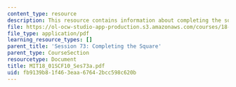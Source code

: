 ```yaml
---
content_type: resource
description: This resource contains information about completing the square.
file: https://ol-ocw-studio-app-production.s3.amazonaws.com/courses/18-01sc-single-variable-calculus-fall-2010/fb9139b81f463eaa67642bcc598c620b_MIT18_01SCF10_Ses73a.pdf
file_type: application/pdf
learning_resource_types: []
parent_title: 'Session 73: Completing the Square'
parent_type: CourseSection
resourcetype: Document
title: MIT18_01SCF10_Ses73a.pdf
uid: fb9139b8-1f46-3eaa-6764-2bcc598c620b
---
```

